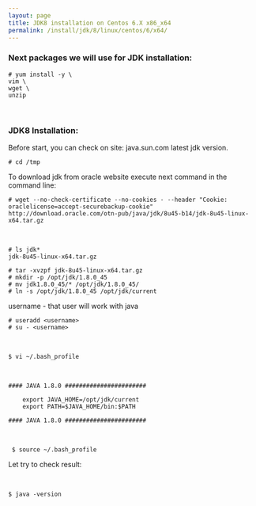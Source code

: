 ```yaml
---
layout: page
title: JDK8 installation on Centos 6.X x86_x64
permalink: /install/jdk/8/linux/centos/6/x64/
---
```



### Next packages we will use for JDK installation:

	# yum install -y \
	vim \
	wget \
	unzip


<br/>

### JDK8 Installation:

Before start, you can check on site: java.sun.com latest jdk version.

	# cd /tmp

To download jdk from oracle website execute next command in the command line:

    # wget --no-check-certificate --no-cookies - --header "Cookie: oraclelicense=accept-securebackup-cookie" http://download.oracle.com/otn-pub/java/jdk/8u45-b14/jdk-8u45-linux-x64.tar.gz


<br/>

    # ls jdk*
	jdk-8u45-linux-x64.tar.gz

    # tar -xvzpf jdk-8u45-linux-x64.tar.gz
    # mkdir -p /opt/jdk/1.8.0_45
    # mv jdk1.8.0_45/* /opt/jdk/1.8.0_45/
    # ln -s /opt/jdk/1.8.0_45 /opt/jdk/current

username - that user will work with java

    # useradd <username>
    # su - <username>

<br/>

    $ vi ~/.bash_profile

<br/>


	#### JAVA 1.8.0 #######################

		export JAVA_HOME=/opt/jdk/current
		export PATH=$JAVA_HOME/bin:$PATH

	#### JAVA 1.8.0 #######################

<br/>


     $ source ~/.bash_profile


Let try to check result:

<br/>

	$ java -version
